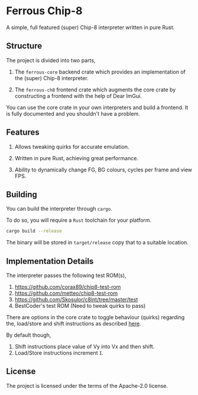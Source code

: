 # Ferrous Chip-8

A simple, full featured (super) Chip-8 interpreter written in pure Rust.

## Structure

The project is divided into two parts,

1. The `ferrous-core` backend crate which provides an implementation
   of the (super) Chip-8 interpreter.

2. The `ferrous-ch8` frontend crate which augments the core crate by constructing
   a frontend with the help of Dear ImGui.

You can use the core crate in your own interpreters and build a frontend. It is fully
documented and you shouldn't have a problem.

## Features

1. Allows tweaking quirks for accurate emulation.

2. Written in pure Rust, achieving great performance.

3. Ability to dynamically change FG, BG colours, cycles per frame
   and view FPS.

## Building

You can build the interpreter through `cargo`.

To do so, you will require a `Rust` toolchain for your platform.

```bash
cargo build --release
```

The binary will be stored in `target/release` copy that to a suitable location.

## Implementation Details

The interpreter passes the following test ROM(s),

1. https://github.com/corax89/chip8-test-rom
2. https://github.com/metteo/chip8-test-rom
3. https://github.com/Skosulor/c8int/tree/master/test
4. BestCoder's test ROM (Need to tweak quirks to pass)

There are options in the core crate to toggle behaviour (quirks) regarding the,
load/store and shift instructions as described [here](https://chip-8.github.io/database/#options).

By default though,

1. Shift instructions place value of Vy into Vx and then shift.
2. Load/Store instructions increment `I`.

## License

The project is licensed under the terms of the Apache-2.0 license.
